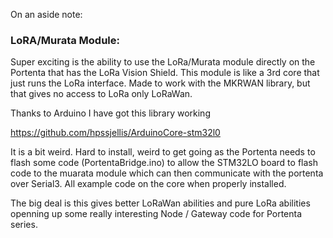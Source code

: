 On an aside note:


### LoRA/Murata Module:

Super exciting is the ability to use the LoRa/Murata module directly on the Portenta that has the LoRa Vision Shield. This module is like a 3rd core that just runs the LoRa interface. Made to work with the MKRWAN library, but that gives no access to LoRa only LoRaWan.

Thanks to Arduino I have got this library working

https://github.com/hpssjellis/ArduinoCore-stm32l0

It is a bit weird. Hard to install, weird to get going as the Portenta needs to flash some code (PortentaBridge.ino) to allow the STM32LO board to flash code to the muarata module which can then communicate with the portenta over Serial3. All example code on the core when properly installed.

The big deal is this gives better LoRaWan abilities and pure LoRa abilities openning up some really interesting  Node / Gateway code for Portenta series.

